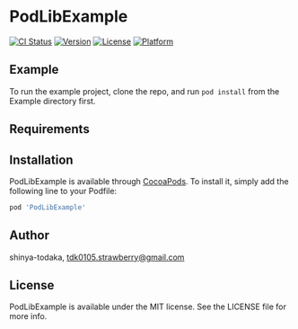 # PodLibExample

[![CI Status](https://img.shields.io/travis/shinya-todaka/PodLibExample.svg?style=flat)](https://travis-ci.org/shinya-todaka/PodLibExample)
[![Version](https://img.shields.io/cocoapods/v/PodLibExample.svg?style=flat)](https://cocoapods.org/pods/PodLibExample)
[![License](https://img.shields.io/cocoapods/l/PodLibExample.svg?style=flat)](https://cocoapods.org/pods/PodLibExample)
[![Platform](https://img.shields.io/cocoapods/p/PodLibExample.svg?style=flat)](https://cocoapods.org/pods/PodLibExample)

## Example

To run the example project, clone the repo, and run `pod install` from the Example directory first.

## Requirements

## Installation

PodLibExample is available through [CocoaPods](https://cocoapods.org). To install
it, simply add the following line to your Podfile:

```ruby
pod 'PodLibExample'
```

## Author

shinya-todaka, tdk0105.strawberry@gmail.com

## License

PodLibExample is available under the MIT license. See the LICENSE file for more info.
